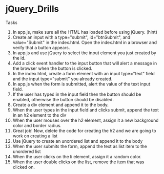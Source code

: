 # jQuery_Drills
Tasks
1. In app.js, make sure all the HTML has loaded before using jQuery. (hint)
2. Create an input with a type="submit", id="btnSubmit", and value="Submit" in the index.html. Open the index.html in a browser and verify that a button appears.
3. In app.js and use jQuery to select the input element you just created by the id.
4. Add a click event handler to the input button that will alert a message in the browser when the button is clicked. 
5. In the index.html, create a form element with an input type="text" field and the input type="submit" you already created.
6. In app.js when the form is submitted, alert the value of the text input field. 
7. If the user has typed in the input field then the button should be enabled, otherwise the button should be disabled. 
8. Create a div element and append it to the body.
9. When the user types in the input field and clicks submit, append the text in an h2 element to the div
10. When the user mouses over the h2 element, assign it a new background color and border radius. 
11. Great job! Now, delete the code for creating the h2 and we are going to work on creating a list
12. Use jQuery to create an unordered list and append it to the body
13. When the user submits the form, append the text as list item to the unordered list
14. When the user clicks on the li element, assign it a random color.
15. When the user double clicks on the list, remove the item that was clicked on. 